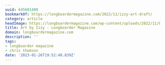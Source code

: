 ```yaml
---
uuid: 645601480
bookmarkOf: https://longboardermagazine.com/2022/11/izzy-art-draft/
category: article
headImage: https://longboardermagazine.com/wp-content/uploads/2022/11/beachppl.jpg
title: Art by Izzy - Longboarder Magazine
domain: longboardermagazine.com
description: ''
tags:
- longboarder magazine
- chris thomson
date: '2023-01-26T19:52:40.839Z'
---
```



